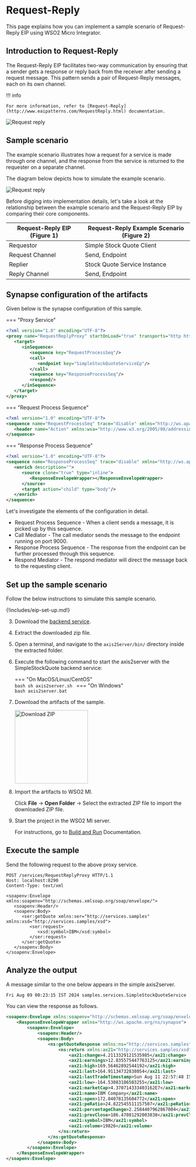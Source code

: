 # Request-Reply

This page explains how you can implement a sample scenario of Request-Reply EIP using WSO2 Micro Integrator.

## Introduction to Request-Reply

The Request-Reply EIP facilitates two-way communication by ensuring that a sender gets a response or reply back from the receiver after sending a request message. This pattern sends a pair of Request-Reply messages, each on its own channel. 

!!! info

    For more information, refer to [Request-Reply](http://www.eaipatterns.com/RequestReply.html) documentation.

![Request reply]({{base_path}}/assets/img/learn/enterprise-integration-patterns/message-construction/request-reply.gif)

## Sample scenario

The example scenario illustrates how a request for a service is made through one channel, and the response from the service is returned to the requester on a separate channel.

The diagram below depicts how to simulate the example scenario.

![Request reply]({{base_path}}/assets/img/learn/enterprise-integration-patterns/message-construction/request-reply.png)

Before digging into implementation details, let's take a look at the relationship between the example scenario and the Request-Reply EIP by comparing their core components.

| Request-Reply EIP (Figure 1) | Request-Reply Example Scenario (Figure 2) |
|------------------------------|-------------------------------------------|
| Requestor                    | Simple Stock Quote Client                 |
| Request Channel              | Send, Endpoint                            |
| Replier                      | Stock Quote Service Instance              |
| Reply Channel                | Send, Endpoint                            |

## Synapse configuration of the artifacts

Given below is the synapse configuration of this sample.

=== "Proxy Service"
   ```xml
   <?xml version="1.0" encoding="UTF-8"?>
   <proxy name="RequestReplyProxy" startOnLoad="true" transports="http https" xmlns="http://ws.apache.org/ns/synapse">
      <target>
         <inSequence>
            <sequence key="RequestProcessSeq"/>
            <call>
               <endpoint key="SimpleStockQuoteServiceEp"/>
            </call>
            <sequence key="ResponseProcessSeq"/>
            <respond/>
         </inSequence>
      </target>
   </proxy>
   ```
=== "Request Process Sequence"
   ```xml
   <?xml version="1.0" encoding="UTF-8"?>
   <sequence name="RequestProcessSeq" trace="disable" xmlns="http://ws.apache.org/ns/synapse">
      <header name="Action" xmlns:wsa="http://www.w3.org/2005/08/addressing" action="set" scope="default" value="urn:getQuote"/>
   </sequence>
   ```
=== "Response Process Sequence"
   ```xml
   <?xml version="1.0" encoding="UTF-8"?>
   <sequence name="ResponseProcessSeq" trace="disable" xmlns="http://ws.apache.org/ns/synapse">
      <enrich description="">
         <source clone="true" type="inline">
            <ResponseEnvelopeWrapper></ResponseEnvelopeWrapper>
         </source>
         <target action="child" type="body"/>
      </enrich>
   </sequence>
   ```

Let's investigate the elements of the configuration in detail. 

- Request Process Sequence - When a client sends a message, it is picked up by this sequence.
- Call Mediator -  The call mediator sends the message to the endpoint running on port 9000.
- Response Process Sequence - The response from the endpoint can be further processed through this sequence. 
- Respond Mediator - The respond mediator will direct the message back to the requesting client.

## Set up the sample scenario

Follow the below instructions to simulate this sample scenario.

{!includes/eip-set-up.md!}

3. Download the [backend service](https://github.com/wso2-docs/WSO2_EI/blob/master/Back-End-Service/axis2Server.zip).

4. Extract the downloaded zip file.

5. Open a terminal, and navigate to the `axis2Server/bin/` directory inside the extracted folder.

6. Execute the following command to start the axis2server with the SimpleStockQuote backend service:

    === "On MacOS/Linux/CentOS"   
          ```bash
          sh axis2server.sh
          ```
    === "On Windows"                
          ```bash
          axis2server.bat
          ``` 

7. Download the artifacts of the sample.

    <a href="{{base_path}}/assets/attachments/learn/enterprise-integration-patterns/RequestReply.zip">
        <img src="{{base_path}}/assets/img/integrate/connectors/download-zip.png" width="200" alt="Download ZIP">
    </a>

8. Import the artifacts to WSO2 MI.

    Click **File** -> **Open Folder** -> Select the extracted ZIP file to import the downloaded ZIP file.

9. Start the project in the WSO2 MI server.

    For instructions, go to [Build and Run]("{{base_path}}/develop/deploy-artifacts/#build-and-run") Documentation.

## Execute the sample

Send the following request to the above proxy service.

```
POST /services/RequestReplyProxy HTTP/1.1
Host: localhost:8290
Content-Type: text/xml

<soapenv:Envelope xmlns:soapenv="http://schemas.xmlsoap.org/soap/envelope/">
   <soapenv:Header/>
   <soapenv:Body>
      <ser:getQuote xmlns:ser="http://services.samples" xmlns:xsd="http://services.samples/xsd">
         <ser:request>
            <xsd:symbol>IBM</xsd:symbol>
         </ser:request>
      </ser:getQuote>
   </soapenv:Body>
</soapenv:Envelope>
```

## Analyze the output

A message similar to the one below appears in the simple axis2server.
   
```bash
Fri Aug 09 00:23:15 IST 2024 samples.services.SimpleStockQuoteService :: Generating quote for : IBM
```

You can view the response as follows.

```xml
<soapenv:Envelope xmlns:soapenv="http://schemas.xmlsoap.org/soap/envelope/">
    <ResponseEnvelopeWrapper xmlns="http://ws.apache.org/ns/synapse">
        <soapenv:Envelope>
            <soapenv:Header/>
            <soapenv:Body>
                <ns:getQuoteResponse xmlns:ns="http://services.samples">
                    <ns:return xmlns:ax21="http://services.samples/xsd" xmlns:xsi="http://www.w3.org/2001/XMLSchema-instance" xsi:type="ax21:GetQuoteResponse">
                        <ax21:change>4.2113329121535985</ax21:change>
                        <ax21:earnings>12.835575447763125</ax21:earnings>
                        <ax21:high>169.56462892544192</ax21:high>
                        <ax21:last>164.91134732838054</ax21:last>
                        <ax21:lastTradeTimestamp>Sun Aug 11 22:57:48 IST 2024</ax21:lastTradeTimestamp>
                        <ax21:low>-164.53083186503255</ax21:low>
                        <ax21:marketCap>4.370714333403162E7</ax21:marketCap>
                        <ax21:name>IBM Company</ax21:name>
                        <ax21:open>172.04078135604772</ax21:open>
                        <ax21:peRatio>24.822545511157507</ax21:peRatio>
                        <ax21:percentageChange>2.2584407962867004</ax21:percentageChange>
                        <ax21:prevClose>186.47081292003838</ax21:prevClose>
                        <ax21:symbol>IBM</ax21:symbol>
                        <ax21:volume>19826</ax21:volume>
                    </ns:return>
                </ns:getQuoteResponse>
            </soapenv:Body>
        </soapenv:Envelope>
    </ResponseEnvelopeWrapper>
</soapenv:Envelope>
```
